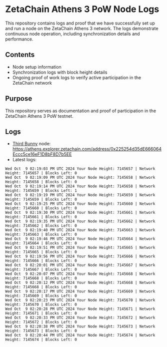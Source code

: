 # ZetaChain Athens 3 PoW Node Logs
This repository contains logs and proof that we have successfully set up and run a node on the ZetaChain Athens 3 network. The logs demonstrate continuous node operation, including synchronization details and performance.

## Contents
- Node setup information
- Synchronization logs with block height details
- Ongoing proof of work logs to verify active participation in the ZetaChain network

## Purpose
This repository serves as documentation and proof of participation in the ZetaChain Athens 3 PoW testnet.

## Logs

- [Third Bunny](https://thirdbunny.xyz/) node: https://athens.explorer.zetachain.com/address/0x225254d35dE666064Eccc5ce16eF1D8bF8D7b5EE
- Latest logs:
```
Wed Oct  9 02:19:03 PM UTC 2024 Your Node Height: 7145657 | Network Height: 7145657 | Blocks Left: 0
Wed Oct  9 02:19:09 PM UTC 2024 Your Node Height: 7145658 | Network Height: 7145658 | Blocks Left: 0
Wed Oct  9 02:19:14 PM UTC 2024 Your Node Height: 7145658 | Network Height: 7145659 | Blocks Left: 1
Wed Oct  9 02:19:19 PM UTC 2024 Your Node Height: 7145659 | Network Height: 7145659 | Blocks Left: 0
Wed Oct  9 02:19:25 PM UTC 2024 Your Node Height: 7145660 | Network Height: 7145660 | Blocks Left: 0
Wed Oct  9 02:19:30 PM UTC 2024 Your Node Height: 7145661 | Network Height: 7145661 | Blocks Left: 0
Wed Oct  9 02:19:35 PM UTC 2024 Your Node Height: 7145662 | Network Height: 7145662 | Blocks Left: 0
Wed Oct  9 02:19:40 PM UTC 2024 Your Node Height: 7145663 | Network Height: 7145663 | Blocks Left: 0
Wed Oct  9 02:19:46 PM UTC 2024 Your Node Height: 7145664 | Network Height: 7145664 | Blocks Left: 0
Wed Oct  9 02:19:51 PM UTC 2024 Your Node Height: 7145665 | Network Height: 7145665 | Blocks Left: 0
Wed Oct  9 02:19:56 PM UTC 2024 Your Node Height: 7145666 | Network Height: 7145666 | Blocks Left: 0
Wed Oct  9 02:20:01 PM UTC 2024 Your Node Height: 7145667 | Network Height: 7145667 | Blocks Left: 0
Wed Oct  9 02:20:07 PM UTC 2024 Your Node Height: 7145668 | Network Height: 7145668 | Blocks Left: 0
Wed Oct  9 02:20:12 PM UTC 2024 Your Node Height: 7145668 | Network Height: 7145668 | Blocks Left: 0
Wed Oct  9 02:20:17 PM UTC 2024 Your Node Height: 7145669 | Network Height: 7145669 | Blocks Left: 0
Wed Oct  9 02:20:23 PM UTC 2024 Your Node Height: 7145670 | Network Height: 7145670 | Blocks Left: 0
Wed Oct  9 02:20:28 PM UTC 2024 Your Node Height: 7145671 | Network Height: 7145671 | Blocks Left: 0
Wed Oct  9 02:20:33 PM UTC 2024 Your Node Height: 7145672 | Network Height: 7145672 | Blocks Left: 0
Wed Oct  9 02:20:38 PM UTC 2024 Your Node Height: 7145673 | Network Height: 7145673 | Blocks Left: 0
Wed Oct  9 02:20:44 PM UTC 2024 Your Node Height: 7145674 | Network Height: 7145674 | Blocks Left: 0
```
